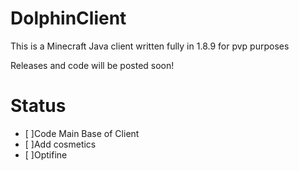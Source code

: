 # DolphinClient
This is a Minecraft Java client written fully in 1.8.9 for pvp purposes


Releases and code will be posted soon!


# Status

- [ ]Code Main Base of Client
- [ ]Add cosmetics
- [ ]Optifine
